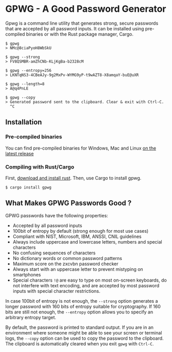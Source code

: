 # GPWG - A Good Password Generator

Gpwg is a command line utility that generates strong, secure passwords that are 
accepted by all password inputs. It can be installed using pre-compiled binaries
or with the Rust package manager, Cargo.

```
$ gpwg
> NMc@8ciaPyoH8WbSkU

$ gpwg --strong
> FV8QSMBR-amZhCNb-KLjKgBa-b2328cM

$ gpwg --entropy=256
> LKNTqNS3-4CBeAJy-9g2MxPv-WYMG9yP-t9wAZT8-X8amqaY-buE@uXR

$ gpwg --length=8
> A@q4PnLE

$ gpwg --copy
> Generated password sent to the clipboard. Clear & exit with Ctrl-C.
  ^C
```

## Installation

### Pre-compiled binaries

You can find pre-compiled binaries for Windows, Mac and Linux [on the latest release](https://github.com/fvdsn/gpwg/releases/tag/v1.1.0)

### Compiling with Rust/Cargo

First, [download and install rust](https://www.rust-lang.org/tools/install). Then, use Cargo to install gpwg.

```
$ cargo install gpwg
```

## What Makes GPWG Passwords Good ?

GPWG passwords have the following properties:

- Accepted by all password inputs
- 100bit of entropy by default (strong enough for most use cases)
- Compliant with NIST, Microsoft, IBM, ANSSI, CNIL guidelines
- Always include uppercase and lowercase letters, numbers and special characters
- No confusing sequences of characters
- No dictionary words or common password patterns
- Maximum score on the zxcvbn password checker
- Always start with an uppercase letter to prevent mistyping on smartphones
- Special characters `!@` are easy to type on most on-screen keyboards,
  do not interfere with text encoding, and are accepted by most
  password inputs with special character restrictions.

In case 100bit of entropy is not enough, the `--strong` option generates a longer
password with 160 bits of entropy suitable for cryptography. If 160 bits are still 
not enough, the `--entropy` option allows you to specify an arbitrary entropy target.

By default, the password is printed to standard output. If you are in an environment where someone
might be able to see your screen or terminal logs, the `--copy` option can be used to copy the password
to the clipboard. The clipboard is automatically cleared when you exit `gpwg` with `Ctrl-C`.
